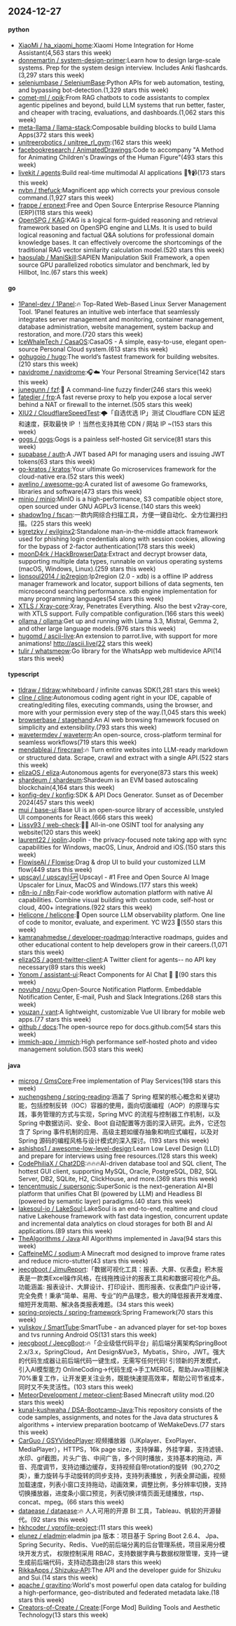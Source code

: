 ## 2024-12-27

#### python
* [XiaoMi / ha_xiaomi_home](https://github.com/XiaoMi/ha_xiaomi_home):Xiaomi Home Integration for Home Assistant(4,563 stars this week)
* [donnemartin / system-design-primer](https://github.com/donnemartin/system-design-primer):Learn how to design large-scale systems. Prep for the system design interview. Includes Anki flashcards.(3,297 stars this week)
* [seleniumbase / SeleniumBase](https://github.com/seleniumbase/SeleniumBase):Python APIs for web automation, testing, and bypassing bot-detection.(1,329 stars this week)
* [comet-ml / opik](https://github.com/comet-ml/opik):From RAG chatbots to code assistants to complex agentic pipelines and beyond, build LLM systems that run better, faster, and cheaper with tracing, evaluations, and dashboards.(1,062 stars this week)
* [meta-llama / llama-stack](https://github.com/meta-llama/llama-stack):Composable building blocks to build Llama Apps(372 stars this week)
* [unitreerobotics / unitree_rl_gym](https://github.com/unitreerobotics/unitree_rl_gym):(162 stars this week)
* [facebookresearch / AnimatedDrawings](https://github.com/facebookresearch/AnimatedDrawings):Code to accompany "A Method for Animating Children's Drawings of the Human Figure"(493 stars this week)
* [livekit / agents](https://github.com/livekit/agents):Build real-time multimodal AI applications 🤖🎙️📹(173 stars this week)
* [nvbn / thefuck](https://github.com/nvbn/thefuck):Magnificent app which corrects your previous console command.(1,927 stars this week)
* [frappe / erpnext](https://github.com/frappe/erpnext):Free and Open Source Enterprise Resource Planning (ERP)(118 stars this week)
* [OpenSPG / KAG](https://github.com/OpenSPG/KAG):KAG is a logical form-guided reasoning and retrieval framework based on OpenSPG engine and LLMs. It is used to build logical reasoning and factual Q&A solutions for professional domain knowledge bases. It can effectively overcome the shortcomings of the traditional RAG vector similarity calculation model.(520 stars this week)
* [haosulab / ManiSkill](https://github.com/haosulab/ManiSkill):SAPIEN Manipulation Skill Framework, a open source GPU parallelized robotics simulator and benchmark, led by Hillbot, Inc.(67 stars this week)

#### go
* [1Panel-dev / 1Panel](https://github.com/1Panel-dev/1Panel):🔥 Top-Rated Web-Based Linux Server Management Tool. 1Panel features an intuitive web interface that seamlessly integrates server management and monitoring, container management, database administration, website management, system backup and restoration, and more.(720 stars this week)
* [IceWhaleTech / CasaOS](https://github.com/IceWhaleTech/CasaOS):CasaOS - A simple, easy-to-use, elegant open-source Personal Cloud system.(613 stars this week)
* [gohugoio / hugo](https://github.com/gohugoio/hugo):The world’s fastest framework for building websites.(210 stars this week)
* [navidrome / navidrome](https://github.com/navidrome/navidrome):🎧☁️ Your Personal Streaming Service(142 stars this week)
* [junegunn / fzf](https://github.com/junegunn/fzf):🌸 A command-line fuzzy finder(246 stars this week)
* [fatedier / frp](https://github.com/fatedier/frp):A fast reverse proxy to help you expose a local server behind a NAT or firewall to the internet.(505 stars this week)
* [XIU2 / CloudflareSpeedTest](https://github.com/XIU2/CloudflareSpeedTest):🌩「自选优选 IP」测试 Cloudflare CDN 延迟和速度，获取最快 IP ！当然也支持其他 CDN / 网站 IP ~(153 stars this week)
* [gogs / gogs](https://github.com/gogs/gogs):Gogs is a painless self-hosted Git service(81 stars this week)
* [supabase / auth](https://github.com/supabase/auth):A JWT based API for managing users and issuing JWT tokens(63 stars this week)
* [go-kratos / kratos](https://github.com/go-kratos/kratos):Your ultimate Go microservices framework for the cloud-native era.(52 stars this week)
* [avelino / awesome-go](https://github.com/avelino/awesome-go):A curated list of awesome Go frameworks, libraries and software(473 stars this week)
* [minio / minio](https://github.com/minio/minio):MinIO is a high-performance, S3 compatible object store, open sourced under GNU AGPLv3 license.(140 stars this week)
* [shadow1ng / fscan](https://github.com/shadow1ng/fscan):一款内网综合扫描工具，方便一键自动化、全方位漏扫扫描。(225 stars this week)
* [kgretzky / evilginx2](https://github.com/kgretzky/evilginx2):Standalone man-in-the-middle attack framework used for phishing login credentials along with session cookies, allowing for the bypass of 2-factor authentication(178 stars this week)
* [moonD4rk / HackBrowserData](https://github.com/moonD4rk/HackBrowserData):Extract and decrypt browser data, supporting multiple data types, runnable on various operating systems (macOS, Windows, Linux).(259 stars this week)
* [lionsoul2014 / ip2region](https://github.com/lionsoul2014/ip2region):Ip2region (2.0 - xdb) is a offline IP address manager framework and locator, support billions of data segments, ten microsecond searching performance. xdb engine implementation for many programming languages(54 stars this week)
* [XTLS / Xray-core](https://github.com/XTLS/Xray-core):Xray, Penetrates Everything. Also the best v2ray-core, with XTLS support. Fully compatible configuration.(166 stars this week)
* [ollama / ollama](https://github.com/ollama/ollama):Get up and running with Llama 3.3, Mistral, Gemma 2, and other large language models.(976 stars this week)
* [hugomd / ascii-live](https://github.com/hugomd/ascii-live):An extension to parrot.live, with support for more animations! http://ascii.live(22 stars this week)
* [tulir / whatsmeow](https://github.com/tulir/whatsmeow):Go library for the WhatsApp web multidevice API(14 stars this week)

#### typescript
* [tldraw / tldraw](https://github.com/tldraw/tldraw):whiteboard / infinite canvas SDK(1,281 stars this week)
* [cline / cline](https://github.com/cline/cline):Autonomous coding agent right in your IDE, capable of creating/editing files, executing commands, using the browser, and more with your permission every step of the way.(1,045 stars this week)
* [browserbase / stagehand](https://github.com/browserbase/stagehand):An AI web browsing framework focused on simplicity and extensibility.(793 stars this week)
* [wavetermdev / waveterm](https://github.com/wavetermdev/waveterm):An open-source, cross-platform terminal for seamless workflows(719 stars this week)
* [mendableai / firecrawl](https://github.com/mendableai/firecrawl):🔥 Turn entire websites into LLM-ready markdown or structured data. Scrape, crawl and extract with a single API.(522 stars this week)
* [elizaOS / eliza](https://github.com/elizaOS/eliza):Autonomous agents for everyone(873 stars this week)
* [shardeum / shardeum](https://github.com/shardeum/shardeum):Shardeum is an EVM based autoscaling blockchain(4,164 stars this week)
* [konfig-dev / konfig](https://github.com/konfig-dev/konfig):SDK & API Docs Generator. Sunset as of December 2024(457 stars this week)
* [mui / base-ui](https://github.com/mui/base-ui):Base UI is an open-source library of accessible, unstyled UI components for React.(666 stars this week)
* [Lissy93 / web-check](https://github.com/Lissy93/web-check):🕵️‍♂️ All-in-one OSINT tool for analysing any website(120 stars this week)
* [laurent22 / joplin](https://github.com/laurent22/joplin):Joplin - the privacy-focused note taking app with sync capabilities for Windows, macOS, Linux, Android and iOS.(150 stars this week)
* [FlowiseAI / Flowise](https://github.com/FlowiseAI/Flowise):Drag & drop UI to build your customized LLM flow(449 stars this week)
* [upscayl / upscayl](https://github.com/upscayl/upscayl):🆙 Upscayl - #1 Free and Open Source AI Image Upscaler for Linux, MacOS and Windows.(177 stars this week)
* [n8n-io / n8n](https://github.com/n8n-io/n8n):Fair-code workflow automation platform with native AI capabilities. Combine visual building with custom code, self-host or cloud, 400+ integrations.(922 stars this week)
* [Helicone / helicone](https://github.com/Helicone/helicone):🧊 Open source LLM observability platform. One line of code to monitor, evaluate, and experiment. YC W23 🍓(550 stars this week)
* [kamranahmedse / developer-roadmap](https://github.com/kamranahmedse/developer-roadmap):Interactive roadmaps, guides and other educational content to help developers grow in their careers.(1,071 stars this week)
* [elizaOS / agent-twitter-client](https://github.com/elizaOS/agent-twitter-client):A Twitter client for agents-- no API key necessary(89 stars this week)
* [Yonom / assistant-ui](https://github.com/Yonom/assistant-ui):React Components for AI Chat 💬 🚀(90 stars this week)
* [novuhq / novu](https://github.com/novuhq/novu):Open-Source Notification Platform. Embeddable Notification Center, E-mail, Push and Slack Integrations.(268 stars this week)
* [youzan / vant](https://github.com/youzan/vant):A lightweight, customizable Vue UI library for mobile web apps.(77 stars this week)
* [github / docs](https://github.com/github/docs):The open-source repo for docs.github.com(54 stars this week)
* [immich-app / immich](https://github.com/immich-app/immich):High performance self-hosted photo and video management solution.(503 stars this week)

#### java
* [microg / GmsCore](https://github.com/microg/GmsCore):Free implementation of Play Services(198 stars this week)
* [xuchengsheng / spring-reading](https://github.com/xuchengsheng/spring-reading):涵盖了 Spring 框架的核心概念和关键功能，包括控制反转（IOC）容器的使用，面向切面编程（AOP）的原理与实践，事务管理的方式与实现，Spring MVC 的流程与控制器工作机制，以及 Spring 中数据访问、安全、Boot 自动配置等方面的深入研究。此外，它还包含了 Spring 事件机制的应用、高级主题如缓存抽象和响应式编程，以及对 Spring 源码的编程风格与设计模式的深入探讨。(193 stars this week)
* [ashishps1 / awesome-low-level-design](https://github.com/ashishps1/awesome-low-level-design):Learn Low Level Design (LLD) and prepare for interviews using free resources.(128 stars this week)
* [CodePhiliaX / Chat2DB](https://github.com/CodePhiliaX/Chat2DB):🔥🔥🔥AI-driven database tool and SQL client, The hottest GUI client, supporting MySQL, Oracle, PostgreSQL, DB2, SQL Server, DB2, SQLite, H2, ClickHouse, and more.(369 stars this week)
* [tencentmusic / supersonic](https://github.com/tencentmusic/supersonic):SuperSonic is the next-generation AI+BI platform that unifies Chat BI (powered by LLM) and Headless BI (powered by semantic layer) paradigms.(40 stars this week)
* [lakesoul-io / LakeSoul](https://github.com/lakesoul-io/LakeSoul):LakeSoul is an end-to-end, realtime and cloud native Lakehouse framework with fast data ingestion, concurrent update and incremental data analytics on cloud storages for both BI and AI applications.(89 stars this week)
* [TheAlgorithms / Java](https://github.com/TheAlgorithms/Java):All Algorithms implemented in Java(94 stars this week)
* [CaffeineMC / sodium](https://github.com/CaffeineMC/sodium):A Minecraft mod designed to improve frame rates and reduce micro-stutter(43 stars this week)
* [jeecgboot / JimuReport](https://github.com/jeecgboot/JimuReport):「数据可视化工具：报表、大屏、仪表盘」积木报表是一款类Excel操作风格，在线拖拽设计的报表工具和和数据可视化产品。功能涵盖: 报表设计、大屏设计、打印设计、图形报表、仪表盘门户设计等，完全免费！秉承“简单、易用、专业”的产品理念，极大的降低报表开发难度、缩短开发周期、解决各类报表难题。(34 stars this week)
* [spring-projects / spring-framework](https://github.com/spring-projects/spring-framework):Spring Framework(70 stars this week)
* [yuliskov / SmartTube](https://github.com/yuliskov/SmartTube):SmartTube - an advanced player for set-top boxes and tvs running Android OS(131 stars this week)
* [jeecgboot / JeecgBoot](https://github.com/jeecgboot/JeecgBoot):🔥「企业级低代码平台」前后端分离架构SpringBoot 2.x/3.x，SpringCloud，Ant Design&Vue3，Mybatis，Shiro，JWT。强大的代码生成器让前后端代码一键生成，无需写任何代码! 引领新的开发模式，引入AI模型能力 OnlineCoding->代码生成->手工MERGE，帮助Java项目解决70%重复工作，让开发更关注业务，既能快速提高效率，帮助公司节省成本，同时又不失灵活性。(103 stars this week)
* [MeteorDevelopment / meteor-client](https://github.com/MeteorDevelopment/meteor-client):Based Minecraft utility mod.(20 stars this week)
* [kunal-kushwaha / DSA-Bootcamp-Java](https://github.com/kunal-kushwaha/DSA-Bootcamp-Java):This repository consists of the code samples, assignments, and notes for the Java data structures & algorithms + interview preparation bootcamp of WeMakeDevs.(77 stars this week)
* [CarGuo / GSYVideoPlayer](https://github.com/CarGuo/GSYVideoPlayer):视频播放器（IJKplayer、ExoPlayer、MediaPlayer），HTTPS，16k page size，支持弹幕，外挂字幕，支持滤镜、水印、gif截图，片头广告、中间广告，多个同时播放，支持基本的拖动，声音、亮度调节，支持边播边缓存，支持视频自带rotation的旋转（90,270之类），重力旋转与手动旋转的同步支持，支持列表播放 ，列表全屏动画，视频加载速度，列表小窗口支持拖动，动画效果，调整比例，多分辨率切换，支持切换播放器，进度条小窗口预览，列表切换详情页面无缝播放，rtsp、concat、mpeg。(66 stars this week)
* [dataease / dataease](https://github.com/dataease/dataease):🔥 人人可用的开源 BI 工具，Tableau、帆软的开源替代。(92 stars this week)
* [hkhcoder / vprofile-project](https://github.com/hkhcoder/vprofile-project):(11 stars this week)
* [elunez / eladmin](https://github.com/elunez/eladmin):eladmin jpa 版本：项目基于 Spring Boot 2.6.4、 Jpa、 Spring Security、Redis、Vue的前后端分离的后台管理系统，项目采用分模块开发方式， 权限控制采用 RBAC，支持数据字典与数据权限管理，支持一键生成前后端代码，支持动态路由(28 stars this week)
* [RikkaApps / Shizuku-API](https://github.com/RikkaApps/Shizuku-API):The API and the developer guide for Shizuku and Sui.(14 stars this week)
* [apache / gravitino](https://github.com/apache/gravitino):World's most powerful open data catalog for building a high-performance, geo-distributed and federated metadata lake.(18 stars this week)
* [Creators-of-Create / Create](https://github.com/Creators-of-Create/Create):[Forge Mod] Building Tools and Aesthetic Technology(13 stars this week)
